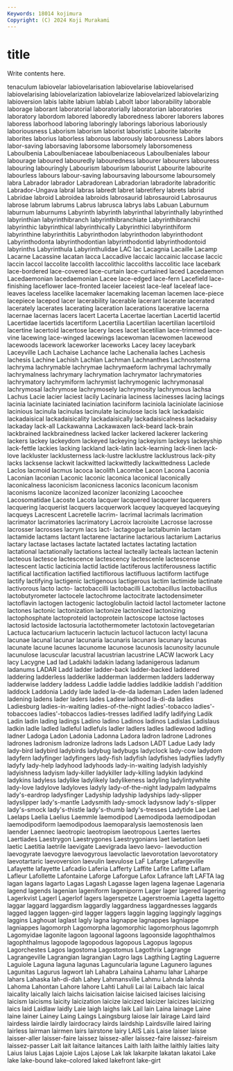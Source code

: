 ```yaml
---
Keywords: 18014 kojimura
Copyright: (C) 2024 Koji Murakami
---
```


# title

Write contents here.



tenaculum
labiovelar labiovelarisation labiovelarise labiovelarised labiovelarising labiovelarization labiovelarize labiovelarized labiovelarizing labioversion
labis labite labium lablab Labolt labor laborability laborable laborage laborant
laboratorial laboratorially laboratorian laboratories laboratory labordom labored laboredly laboredness laborer
laborers labores laboress laborhood laboring laboringly laborings laborious laboriously laboriousness
Laborism laborism laborist laboristic Laborite laborite laborites laborius laborless laborous
laborously laborousness Labors labors labor-saving laborsaving laborsome laborsomely laborsomeness Laboulbenia
Laboulbeniaceae laboulbeniaceous Laboulbeniales labour labourage laboured labouredly labouredness labourer labourers
labouress labouring labouringly Labourism labourism labourist Labourite labourite labourless labours
labour-saving laboursaving laboursome laboursomely labra Labrador labrador Labradorean Labradorian labradorite
labradoritic Labrador-Ungava labral labras labredt labret labretifery labrets labrid Labridae
labroid Labroidea labroids labrosaurid labrosauroid Labrosaurus labrose labrum labrums Labrus
labrusca labrys labs Labuan Laburnum laburnum laburnums Labyrinth labyrinth labyrinthal
labyrinthally labyrinthed labyrinthian labyrinthibranch labyrinthibranchiate Labyrinthibranchii labyrinthic labyrinthical labyrinthically Labyrinthici
labyrinthiform labyrinthine labyrinthitis Labyrinthodon labyrinthodon labyrinthodont Labyrinthodonta labyrinthodontian labyrinthodontid labyrinthodontoid
labyrinths Labyrinthula Labyrinthulidae LAC lac Lacagnia Lacaille Lacamp Lacarne Lacassine
lacatan lacca Laccadive laccaic laccainic laccase laccic laccin laccol laccolite
laccolith laccolithic laccoliths laccolitic lace lacebark lace-bordered lace-covered lace-curtain lace-curtained
laced Lacedaemon Lacedaemonian lacedaemonian Lacee lace-edged lace-fern Lacefield lace-finishing laceflower
lace-fronted laceier laceiest lace-leaf laceleaf lace-leaves laceless lacelike lacemaker lacemaking
laceman lacemen lace-piece lacepiece lacepod lacer lacerability lacerable lacerant lacerate
lacerated lacerately lacerates lacerating laceration lacerations lacerative lacerna lacernae lacernas
lacers lacert Lacerta Lacertae lacertian Lacertid lacertid Lacertidae lacertids lacertiform
Lacertilia Lacertilian lacertilian lacertiloid lacertine lacertoid lacertose lacery laces lacet
lacetilian lace-trimmed lace-vine lacewing lace-winged lacewings lacewoman lacewomen lacewood lacewoods
lacework laceworker laceworks Lacey lacey laceybark Laceyville Lach Lachaise Lachance
lache Lachenalia laches Lachesis lachesis Lachine Lachish Lachlan Lachman Lachnanthes
Lachnosterna lachryma lachrymable lachrymae lachrymaeform lachrymal lachrymally lachrymalness lachrymary lachrymation
lachrymator lachrymatories lachrymatory lachrymiform lachrymist lachrymogenic lachrymonasal lachrymosal lachrymose lachrymosely
lachrymosity lachrymous lachsa Lachus Lacie lacier laciest lacily Lacinaria laciness
lacinesses lacing lacings lacinia laciniate laciniated laciniation laciniform laciniola laciniolate
laciniose lacinious lacinula lacinulas lacinulate lacinulose lacis lack lackadaisic lackadaisical
lackadaisicality lackadaisically lackadaisicalness lackadaisy lackaday lack-all Lackawanna Lackawaxen lack-beard lack-brain
lackbrained lackbrainedness lacked lacker lackered lackerer lackering lackers lackey lackeydom
lackeyed lackeying lackeyism lackeys lackeyship lack-fettle lackies lacking lackland lack-latin
lack-learning lack-linen lack-love lackluster lacklusterness lack-lustre lacklustre lacklustrous lack-pity lacks
lacksense lackwit lackwitted lackwittedly lackwittedness Laclede Laclos lacmoid lacmus lacoca
lacolith Lacombe Lacon Lacona Laconia Laconian laconian Laconic laconic laconica
laconical laconically laconicalness laconicism laconicness laconics laconicum laconism laconisms laconize
laconized laconizer laconizing Lacoochee Lacosomatidae Lacoste Lacota lacquer lacquered lacquerer
lacquerers lacquering lacquerist lacquers lacquerwork lacquey lacqueyed lacqueying lacqueys Lacrescent
Lacretelle lacrim- lacrimal lacrimals lacrimation lacrimator lacrimatories lacrimatory Lacroix lacroixite
Lacrosse lacrosse lacrosser lacrosses lacrym lacs lact- lactagogue lactalbumin lactam
lactamide lactams lactant lactarene lactarine lactarious lactarium Lactarius lactary lactase
lactases lactate lactated lactates lactating lactation lactational lactationally lactations lacteal
lacteally lacteals lactean lactenin lacteous lactesce lactescence lactescency lactescenle lactescense
lactescent lactic lacticinia lactid lactide lactiferous lactiferousness lactific lactifical lactification
lactified lactiflorous lactifluous lactiform lactifuge lactify lactifying lactigenic lactigenous lactigerous
lactim lactimide lactinate lactivorous lacto lacto- lactobaccilli lactobacilli Lactobacillus lactobacillus
lactobutyrometer lactocele lactochrome lactocitrate lactodensimeter lactoflavin lactogen lactogenic lactoglobulin lactoid
lactol lactometer lactone lactones lactonic lactonization lactonize lactonized lactonizing lactophosphate
lactoproteid lactoprotein lactoscope lactose lactoses lactosid lactoside lactosuria lactothermometer lactotoxin
lactovegetarian Lactuca lactucarium lactucerin lactucin lactucol lactucon lactyl lacuna lacunae
lacunal lacunar lacunaria lacunaris lacunars lacunary lacunas lacunate lacune lacunes
lacunome lacunose lacunosis lacunosity lacunule lacunulose lacuscular lacustral lacustrian lacustrine
LACW lacwork Lacy lacy Lacygne Lad lad Ladakhi ladakin ladang
ladanigerous ladanum ladanums LADAR Ladd ladder ladder-back ladder-backed laddered laddering
ladderless ladderlike ladderman laddermen ladders ladderway ladderwise laddery laddess Laddie
laddie laddies laddikie laddish l'addition laddock Laddonia Laddy lade laded
la-de-da lademan Laden laden ladened ladening ladens lader laders lades
Ladew ladhood la-di-da ladies Ladiesburg ladies-in-waiting ladies-of-the-night ladies'-tobacco ladies'-tobaccoes ladies'-tobaccos
ladies-tresses ladified ladify ladifying Ladik Ladin ladin lading ladings Ladino
ladino Ladinos ladinos Ladislas Ladislaus ladkin ladle ladled ladleful ladlefuls
ladler ladlers ladles ladlewood ladling ladner Ladoga Ladon Ladonia Ladonna
Ladora ladron ladrone Ladrones ladrones ladronism ladronize ladrons lads Ladson
LADT Ladue Lady lady lady-bird ladybird ladybirds ladybug ladybugs ladyclock
lady-cow ladydom ladyfern ladyfinger ladyfingers lady-fish ladyfish ladyfishes ladyflies ladyfly
ladyfy lady-help ladyhood ladyhoods lady-in-waiting ladyish ladyishly ladyishness ladyism lady-killer
ladykiller lady-killing ladykin ladykind ladykins ladyless ladylike ladylikely ladylikeness ladyling
ladylintywhite lady-love ladylove ladyloves ladyly lady-of-the-night ladypalm ladypalms lady's-eardrop ladysfinger
Ladyship ladyship ladyships lady-slipper ladyslipper lady's-mantle Ladysmith lady-smock ladysnow lady's-slipper
lady's-smock lady's-thistle lady's-thumb lady's-tresses Ladytide Lae Lael Laelaps Laelia Laelius
Laemmle laemodipod Laemodipoda laemodipodan laemodipodiform laemodipodous laemoparalysis laemostenosis laen laender
Laennec laeotropic laeotropism laeotropous Laertes laertes Laertiades Laestrygon Laestrygones Laestrygonians
laet laetation laeti laetic Laetitia laetrile laevigate Laevigrada laevo laevo-
laevoduction laevogyrate laevogyre laevogyrous laevolactic laevorotation laevorotatory laevotartaric laevoversion laevulin
laevulose LaF Lafarge Lafargeville Lafayette lafayette Lafcadio Laferia Lafferty Laffite
Lafite Lafitte Laflam Lafleur Lafollette Lafontaine Laforge Laforgue Lafox Lafrance
laft LAFTA lag lagan lagans lagarto Lagas Lagash Lagasse lagen
lagena lagenae Lagenaria lagend lagends lagenian lageniform lageniporm Lager lager
lagered lagering Lagerkvist Lagerl Lagerlof lagers lagerspetze Lagerstroemia Lagetta lagetto
laggar laggard laggardism laggardly laggardness laggardnesses laggards lagged laggen laggen-gird
lagger laggers laggin lagging laggingly laggings laggins Laghouat laglast lagly
lagna lagnappe lagnappes lagniappe lagniappes lagomorph Lagomorpha lagomorphic lagomorphous lagomrph
Lagomyidae lagonite lagoon lagoonal lagoons lagoonside lagophthalmos lagophthalmus lagopode lagopodous
lagopous Lagopus lagopus Lagorchestes Lagos lagostoma Lagostomus Lagothrix Lagrange Lagrangeville
Lagrangian lagrangian Lagro lags Lagthing Lagting Laguerre Laguiole Laguna laguna
lagunas Laguncularia lagune Lagunero lagunes Lagunitas Lagurus lagwort lah Lahabra
Lahaina Lahamu lahar Laharpe lahars Lahaska lah-di-dah Lahey Lahmansville Lahmu
Lahnda lahnda Lahoma Lahontan Lahore lahore Lahti Lahuli Lai lai
Laibach laic laical laicality laically laich laichs laicisation laicise laicised
laicises laicising laicism laicisms laicity laicization laicize laicized laicizer laicizes
laicizing laics laid Laidlaw laidly Laie laigh laighs laik Lail
lain Laina lainage Laine laine lainer Lainey Laing Laings Laingsburg
laiose lair lairage Laird laird lairdess lairdie lairdly lairdocracy lairds
lairdship Lairdsville laired lairing lairless lairman lairmen lairs lairstone lairy
LAIS Lais Laise laiser laisse laisser-aller laisser-faire laissez laissez-aller laissez-faire
laissez-faireism laissez-passer Lait lait laitance laitances Laith laith laithe laithly
laities laity Laius laius Lajas Lajoie Lajos Lajose Lak lak
lakarpite lakatan lakatoi Lake lake lake-bound lake-colored laked lakefront lake-girt
